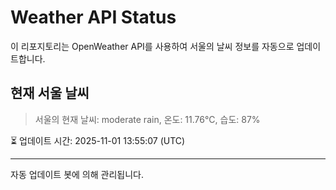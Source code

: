 
# Weather API Status

이 리포지토리는 OpenWeather API를 사용하여 서울의 날씨 정보를 자동으로 업데이트합니다.

## 현재 서울 날씨
> 서울의 현재 날씨: moderate rain, 온도: 11.76°C, 습도: 87%

⏳ 업데이트 시간: 2025-11-01 13:55:07 (UTC)

---
자동 업데이트 봇에 의해 관리됩니다.
